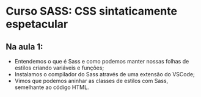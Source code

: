 # Curso SASS: CSS sintaticamente espetacular

## Na aula 1:
* Entendemos o que é Sass e como podemos manter nossas folhas de estilos criando variáveis e funções;
* Instalamos o compilador do Sass através de uma extensão do VSCode;
* Vimos que podemos aninhar as classes de estilos com Sass, semelhante ao código HTML.
